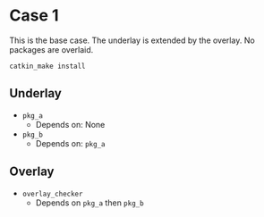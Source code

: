 # Case 1

This is the base case.
The underlay is extended by the overlay.
No packages are overlaid.

```
catkin_make install
```

## Underlay

* `pkg_a`
  * Depends on: None
* `pkg_b`
  * Depends on: `pkg_a`

## Overlay

* `overlay_checker`
  * Depends on `pkg_a` then `pkg_b`
